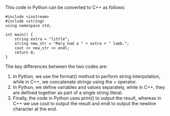 This code in Python can be converted to C++ as follows:

```
#include <iostream>
#include <string>
using namespace std;

int main() {
    string extra = "little";
    string new_str = "Mary had a " + extra + " lamb.";
    cout << new_str << endl;
    return 0;
}
```
The key differences between the two codes are:
1. In Python, we use the format() method to perform string interpolation, while in C++, we concatenate strings using the + operator.
2. In Python, we define variables and values separately, while in C++, they are defined together as part of a single string literal.
3. Finally, the code in Python uses print() to output the result, whereas in C++ we use cout to output the result and endl to output the newline character at the end.
